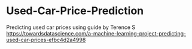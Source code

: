 # Used-Car-Price-Prediction
 Predicting used car prices using guide by Terence S https://towardsdatascience.com/a-machine-learning-project-predicting-used-car-prices-efbc4d2a4998
